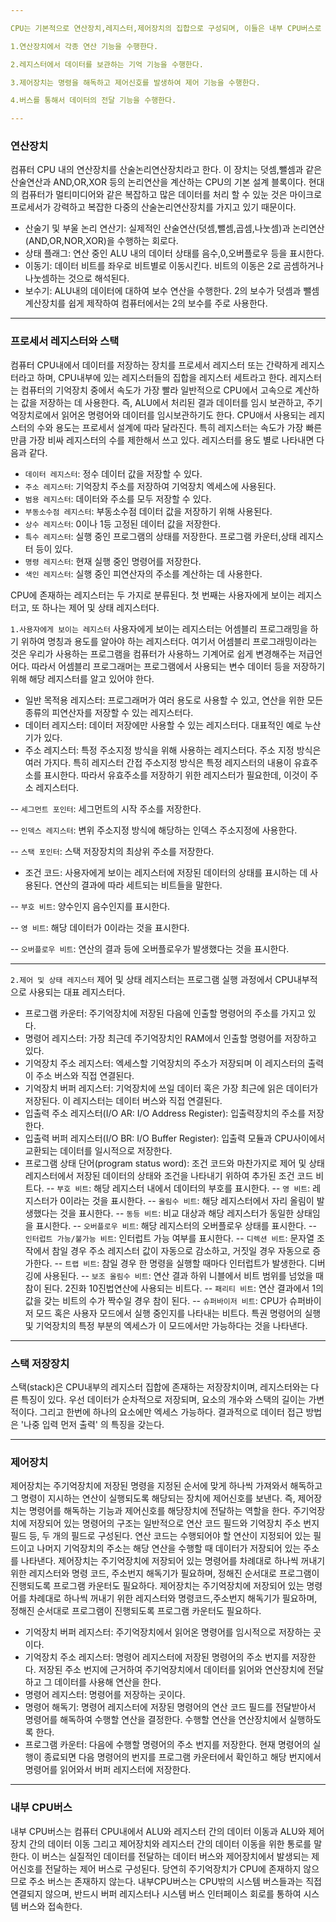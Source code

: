 ```yaml
---

CPU는 기본적으로 연산장치,레지스터,제어장치의 집합으로 구성되며, 이들은 내부 CPU버스로 연결되어 있다. 그리고 데이터들은 버스를 통해서 전송된다.

1.연산장치에서 각종 연산 기능을 수행한다.

2.레지스터에서 데이터를 보관하는 기억 기능을 수행한다.

3.제어장치는 명령을 해독하고 제어신호를 발생하여 제어 기능을 수행한다.

4.버스를 통해서 데이터의 전달 기능을 수행한다.

---
```

### 연산장치
컴퓨터 CPU 내의 연산장치를 산술논리연산장치라고 한다. 이 장치는 덧셈,뺄셈과 같은 산술연산과 AND,OR,XOR 등의 논리연산을 계산하는 CPU의 기본 설계 블록이다. 현대의 컴퓨터가 멀티미디어와 같은 복잡하고 많은 데이터를 처리 할 수 있눈 것은 마이크로프로세서가 강력하고 복잡한 다중의 산술논리연산장치를 가지고 있기 때문이다.

- 산술기 및 부울 논리 연산기: 실제적인 산술연산(덧셈,뺄셈,곱셈,나눗셈)과 논리연산(AND,OR,NOR,XOR)을 수행하는 회로다.
- 상태 플래그: 연산 중인 ALU 내의 데이터 상태를 음수,0,오버플로우 등을 표시한다.
- 이동기: 데이터 비트를 좌우로 비트별로 이동시킨다. 비트의 이동은 2로 곰셈하거나 나눗셈하는 것으로 해석된다.
- 보수기: ALU내의 데이터에 대하여 보수 연산을 수행한다. 2의 보수가 덧셈과 뺄셈 계산장치를 쉽게 제작하여 컴퓨터에서는 2의 보수를 주로 사용한다.

---
### 프로세서 레지스터와 스택
컴퓨터 CPU내에서 데이터를 저장하는 장치를 프로세서 레지스터 또는 간략하게 레지스터라고 하며, CPU내부에 있는 레지스터들의 집합을 레지스터 세트라고 한다. 레지스터는 컴퓨터의 기억장치 중에서 속도가 가장 빨라 일반적으로 CPU에서 고속으로 계산하는 값을 저장하는 데 사용한다. 즉, ALU에서 처리된 결과 데이터를 임시 보관하고, 주기억장치로에서 읽어온 명령어와 데이터를 임시보관하기도 한다. CPU애서 사용되는 레지스터의 수와 용도는 프로세서 설계에 따라 달라진다. 특히 레지스터는 속도가 가장 빠른 만큼 가장 비싸 레지스터의 수를 제한해서 쓰고 있다. 레지스터를 용도 별로 나타내면 다음과 같다.

- `데이터 레지스터`: 정수 데이터 값을 저장할 수 있다.
- `주소 레지스터`: 기억장치 주소를 저장하여 기억장치 엑세스에 사용된다.
- `범용 레지스터`: 데이터와 주소를 모두 저장할 수 있다.
- `부동소수점 레지스터`: 부동소수점 데이터 값을 저장하기 위해 사용된다.
- `상수 레지스터`: 0이나 1등 고정된 데이터 값을 저장한다.
- `특수 레지스터`: 실행 중인 프로그램의 상태를 저장한다. 프로그램 카운터,상태 레지스터 등이 있다.
- `명령 레지스터`: 현재 실행 중인 명령어를 저장한다.
- `색인 레지스터`: 실행 중인 피연산자의 주소를 계산하는 데 사용한다.

CPU에 존재하는 레지스터는 두 가지로 분류된다. 첫 번째는 사용자에게 보이는 레지스터고, 또 하나는 제어 및 상태 레지스터다.

`1.사용자에게 보이는 레지스터`
사용자에게 보이는 레지스터는 어셈블리 프로그래밍을 하기 위하여 명칭과 용도를 알아야 하는 레지스터다. 여기서 어셈블리 프로그래밍이라는 것은 우리가 사용하는 프로그램을 컴퓨터가 사용하느 기계어로 쉽게 변경해주는 저급언어다. 따라서 어셈블리 프로그래머는 프로그램에서 사용되는 변수 데이터 등을 저장하기 위해 해당 레지스터를 알고 있어야 한다. 

- 일반 목적용 레지스터: 프로그래머가 여러 용도로 사용할 수 있고, 연산을 위한 모든 종류의 피연산자를 저장할 수 있는 레지스터다.
- 데이터 레지스터: 데이터 저장에만 사용할 수 있는 레지스터다. 대표적인 예로 누산기가 있다.
- 주소 레지스터: 특정 주소지정 방식을 위해 사용하는 레지스터다. 주소 지정 방식은 여러 가지다. 특히 레지스터 간접 주소지정 방식은 특정 레지스터의 내용이 유효주소를 표시한다. 따라서 유효주소를 저장하기 위한 레지스터가 필요한데, 이것이 주소 레지스터다.

-- `세그먼트 포인터`: 세그먼트의 시작 주소를 저장한다.

-- `인덱스 레지스터`: 변위 주소지정 방식에 해당하는 인덱스 주소지정에 사용한다.

-- `스택 포인터`: 스택 저장장치의 최상위 주소를 저장한다.

- 조건 코드: 사용자에게 보이는 레지스터에 저장된 데이터의 상태를 표시하는 데 사용된다. 연산의 결과에 따라 세트되는 비트들을 말한다.

-- `부호 비트`: 양수인지 음수인지를 표시한다.

-- `영 비트`: 해당 데이터가 0이라는 것을 표시한다.

-- `오버플로우 비트`: 연산의 결과 등에 오버플로우가 발생했다는 것을 표시한다.

---
`2.제어 및 상태 레지스터`
제어 및 상태 레지스터는 프로그램 실행 과정에서 CPU내부적으로 사용되는 대표 레지스터다.

-  프로그램 카운터: 주기억장치에 저장된 다음에 인출할 명령어의 주소를 가지고 있다.
-  명령어 레지스터: 가장 최근데 주기억장치인 RAM에서 인출할 명령어를 저장하고 있다.
- 기억장치 주소 레지스터: 엑세스할 기억장치의 주소가 저장되며 이 레지스터의 출력이 주소 버스와 직접 연결된다.
- 기억장치 버퍼 레지스터: 기억장치에 쓰일 데이터 혹은 가장 최근에 읽은 데이터가 저장된다. 이 레지스터는 데이터 버스와 직접 연결된다.
- 입출력 주소 레지스터(I/O AR: I/O Address Register): 입출력장치의 주소를 저장한다.
- 입출력 버퍼 레지스터(I/O BR: I/O Buffer Register): 입출력 모듈과 CPU사이에서 교환되는 데이터를 일시적으로 저장한다.
- 프로그램 상태 단어(program status word): 조건 코드와 마찬가지로 제어 및 상태 레지스터에서 저장된 데이터의 상태와 조건을 나타내기 위하여 추가된 조건 코드 비트다.
-- `부호 비트`: 해당 레지스터 내에서 데이터의 부호를 표시한다.
-- `영 비트`: 레지스터가 0이라는 것을 표시한다.
-- `올림수 비트`: 해당 레지스터에서 자리 올림이 발생했다는 것을 표시한다.
-- `동등 비트`: 비교 대상과 해당 레지스터가 동일한 상태임을 표시한다.
-- `오버플로우 비트`: 해당 레지스터의 오버플로우 상태를 표시한다.
-- `인터럽트 가능/불가능 비트`: 인터럽트 가능 여부를 표시한다.
-- `디렉션 비트`: 문자열 조작에서 참일 경우 주소 레지스터 값이 자동으로 감소하고, 거짓일 경우 자동으로 증가한다.
-- `트랩 비트`: 참일 경우 한 명령을 실행할 때마다 인터럽트가 발생한다. 디버깅에 사용된다.
-- `보조 올림수 비트`: 연산 결과 하위 니블에서 비트 범위를 넘었을 때 참이 된다. 2진화 10진법연산에 사용되는 비트다.
-- `패리티 비트`: 연산 결과에서 1의 값을 갖는 비트의 수가 짝수일 경우 참이 된다.
-- `슈퍼바이저 비트`: CPU가 슈퍼바이저 모드 혹은 사용자 모드에서 실행 중인지를 나타내는 비트다. 특권 명령어의 실행 및 기억장치의 특정 부분의 엑세스가 이 모드에서만 가능하다는 것을 나타낸다.

---
### 스택 저장장치
스택(stack)은 CPU내부의 레지스터 집합에 존재하는 저장장치이며, 레지스터와는 다른 특징이 있다. 우선 데이터가 순차적으로 저장되며, 요소의 개수와 스택의 길이는 가변적이다. 그리고 한번에 하나의 요소에만 엑세스 가능하다. 결과적으로 데이터 접근 방법은 '나중 입력 먼저 출력' 의 특징을 갖는다.

---
### 제어장치
제어장치는 주기억장치에 저장된 명령을 지정된 순서에 맞게 하나씩 가져와서 해독하고 그 명령이 지시하는 연산이 실행되도록 해당되는 장치에 제어신호를 보낸다. 즉, 제어장치는 명령어를 해독하는 기능과 제어신호를 해당장치에 전달하는 역할을 한다. 주기억장치에 저장되어 있는 명령어의 구조는 일반적으로 연산 코드 필드와 기억장치 주소 번지 필드 등, 두 개의 필드로 구성된다. 연산 코드는 수행되어야 할 연산이 지정되어 있는 필드이고 나머지 기억장치의 주소는 해당 연산을 수행할 때 데이터가 저장되어 있는 주소를 나타낸다. 제어장치는 주기억장치에 저장되어 있는 명령어를 차례대로 하나씩 꺼내기 위한 레지스터와 명령 코드, 주소번지 해독기가 필요하며, 정해진 순서대로 프로그램이 진행되도록 프로그램 카운터도 필요하다. 제어장치는 주기억장치에 저장되어 있는 명령어를 차례대로 하나씩 꺼내기 위한 레지스터와 명령코드,주소번지 해독기가 필요하며, 정해진 순서대로 프로그램이 진행되도록 프로그램 카운터도 필요하다. 

- 기억장치 버퍼 레지스터: 주기억장치에서 읽어온 명령어를 임시적으로 저장하는 곳이다.
- 기억장치 주소 레지스터: 명령어 레지스터에 저장된 명령어의 주소 번지를 저장한다. 저장된 주소 번지에 근거하여 주기억장치에서 데이터를 읽어와 연산장치에 전달하고 그 데이터를 사용해 연산을 한다. 
- 명령어 레지스터: 명령어를 저장하는 곳이다.
- 명령어 해독기: 명령어 레지스터에 저장된 명령어의 연산 코드 필드를 전달받아서 명령어를 해독하여 수행할 연산을 결정한다. 수행할 연산을 연산장치에서 실행하도록 한다.
- 프로그램 카운터: 다음에 수행할 명령어의 주소 번지를 저장한다. 현재 명령어의 실행이 종료되면 다음 명령어의 번지를 프로그램 카운터에서 확인하고 해당 번지에서 명령어를 읽어와서 버퍼 레지스터에 저장한다.
---
### 내부 CPU버스
내부 CPU버스는 컴퓨터 CPU내에서 ALU와 레지스터 간의 데이터 이동과 ALU와 제어장치 간의 데이터 이동 그리고 제어장치와 레지스터 간의 데이터 이동을 위한 통로를 말한다. 이 버스는 실질적인 데이터를 전달하는 데이터 버스와 제어장치에서 발생되는 제어신호를 전달하는 제어 버스로 구성된다. 당연히 주기억장치가 CPU에 존재하지 않으므로 주소 버스는 존재하지 않는다. 내부CPU버스는 CPU밖의 시스템 버스들과는 직접 연결되지 않으며, 반드시 버퍼 레지스터나 시스템 버스 인터페이스 회로를 통하여 시스템 버스와 접속한다.




 





























